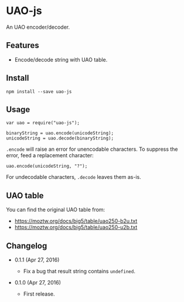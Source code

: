 UAO-js
======

An UAO encoder/decoder.

Features
--------

* Encode/decode string with UAO table.

Install
-------

	npm install --save uao-js
	
Usage
-----

	var uao = require("uao-js");
	
	binaryString = uao.encode(unicodeString);
	unicodeString = uao.decode(binaryString);
	
`.encode` will raise an error for unencodable characters. To suppress the error, feed a replacement character:

	uao.encode(unicodeString, "?");
	
For undecodable characters, `.decode` leaves them as-is.

UAO table
---------

You can find the original UAO table from:

* https://moztw.org/docs/big5/table/uao250-b2u.txt
* https://moztw.org/docs/big5/table/uao250-u2b.txt

Changelog
---------

* 0.1.1 (Apr 27, 2016)

	- Fix a bug that result string contains `undefined`.

* 0.1.0 (Apr 27, 2016)

    - First release.
